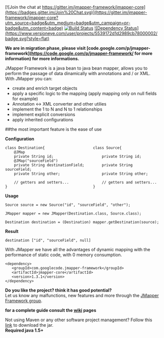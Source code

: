 [![Join the chat at https://gitter.im/jmapper-framework/jmapper-core](https://badges.gitter.im/Join%20Chat.svg)](https://gitter.im/jmapper-framework/jmapper-core?utm_source=badge&utm_medium=badge&utm_campaign=pr-badge&utm_content=badge)  [![Build Status](https://travis-ci.org/jmapper-framework/jmapper-core.svg?branch=master)](https://travis-ci.org/jmapper-framework/jmapper-core)  [![Dependency Status] (https://www.versioneye.com/user/projects/5539172d1d2989cb78000002/badge.svg?style=flat)](https://www.versioneye.com/user/projects/5539172d1d2989cb78000002)

<b>We are in migration phase, please visit [code.google.com/p/jmapper-framework](https://code.google.com/p/jmapper-framework/ for more information) for more informations.</b>

JMapper Framework is a java bean to java bean mapper, allows you to perform the passage of data dinamically with annotations and / or XML.<br>With JMapper you can:

  * create and enrich target objects
  * apply a specific logic to the mapping (apply mapping only on null fields for example)
  * Annotation <-> XML converter and other utilies
  * implement the 1 to N and N to 1 relationships
  * implement explicit conversions
  * apply inherited configurations

##the most important feature is the ease of use

<b>Configuration</b>

```
class Destination{                      class Source{
    @JMap
    private String id;                      private String id;
    @JMap("sourceField")                    
    private String destinationField;        private String sourceField;
    private String other;                   private String other;

    // getters and setters...               // getters and setters...
}                                       }
```

<b>Usage</b>

```
Source source = new Source("id", "sourceField", "other");

JMapper mapper = new JMapper(Destination.class, Source.class);

Destination destination = (Destination) mapper.getDestination(source);
```

<b>Result</b>

```
destination ["id", "sourceField", null]
```
With JMapper we have all the advantages of dynamic mapping with the performance of static code, with 0 memory consumption.

```
<dependency>
   <groupId>com.googlecode.jmapper-framework</groupId>
   <artifactId>jmapper-core</artifactId>
   <version>1.3.1</version>
</dependency>
```
**Do you like the project? think it has good potential?**<br>
Let us know any malfunctions, new features and more through the [JMapper Framework group](https://groups.google.com/forum/#!forum/jmapper-framework).<br>

<b>for a complete guide consult the [wiki](https://code.google.com/p/jmapper-framework/wiki/Introduction?tm=6) pages</b>

Not using Maven or any other software project management? Follow this [link](http://search.maven.org/#browse%7C642809664) to download the jar.<br><b>Required java 1.5+</b>

